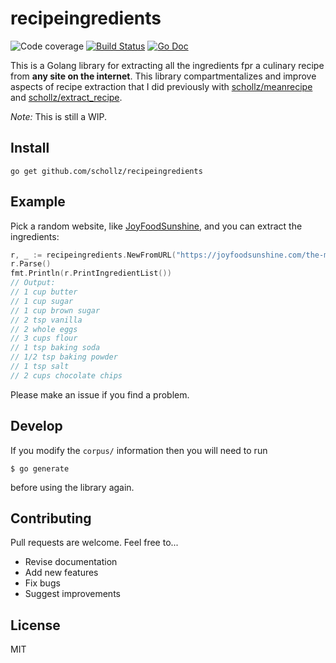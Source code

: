 # recipeingredients

<img src="https://img.shields.io/badge/coverage-75%25-brightgreen.svg?style=flat-square" alt="Code coverage">&nbsp;<a href="https://travis-ci.org/schollz/recipeingredients"><img src="https://img.shields.io/travis/schollz/recipeingredients.svg?style=flat-square" alt="Build Status"></a>&nbsp;<a href="https://godoc.org/github.com/schollz/recipeingredients"><img src="http://img.shields.io/badge/godoc-reference-5272B4.svg?style=flat-square" alt="Go Doc"></a> 

This is a Golang library for extracting all the ingredients fpr a culinary recipe from **any site on the internet**. This library compartmentalizes and improve aspects of recipe extraction that I did previously with [schollz/meanrecipe](https://github.com/schollz/meanrecipe) and [schollz/extract_recipe](https://github.com/schollz/extract_recipe). 

_Note:_ This is still a WIP.

## Install

```
go get github.com/schollz/recipeingredients
```

## Example

Pick a random website, like [JoyFoodSunshine](https://joyfoodsunshine.com/the-most-amazing-chocolate-chip-cookies/), and you can extract the ingredients:

```go
r, _ := recipeingredients.NewFromURL("https://joyfoodsunshine.com/the-most-amazing-chocolate-chip-cookies/")
r.Parse()
fmt.Println(r.PrintIngredientList())
// Output:
// 1 cup butter
// 1 cup sugar
// 1 cup brown sugar
// 2 tsp vanilla
// 2 whole eggs
// 3 cups flour
// 1 tsp baking soda
// 1/2 tsp baking powder
// 1 tsp salt
// 2 cups chocolate chips
```

Please make an issue if you find a problem.

## Develop

If you modify the `corpus/` information then you will need to run 

```
$ go generate
```

before using the library again.

## Contributing

Pull requests are welcome. Feel free to...

- Revise documentation
- Add new features
- Fix bugs
- Suggest improvements

## License

MIT
